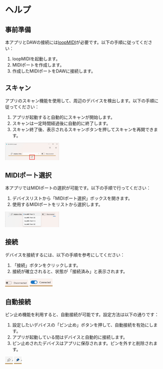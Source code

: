 # ヘルプ

## 事前準備
本アプリとDAWの接続には[loopMIDI](https://www.tobias-erichsen.de/software/loopmidi.html)が必要です。以下の手順に従ってください：
1. loopMIDIを起動します。
2. MIDIポートを作成します。
3. 作成したMIDIポートをDAWに接続します。

## スキャン
アプリのスキャン機能を使用して、周辺のデバイスを検出します。以下の手順に従ってください：
1. アプリが起動すると自動的にスキャンが開始します。
2. スキャンは一定時間経過後に自動的に終了します。
3. スキャン終了後、表示されるスキャンボタンを押してスキャンを再開できます。

<img src="./../../img/スクリーンショット ScanButton.png" width="35%">

## MIDIポート選択
本アプリではMIDIポートの選択が可能です。以下の手順で行ってください：
1. デバイスリストから「MIDIポート選択」ボックスを開きます。
2. 使用するMIDIポートをリストから選択します。

<img src="./../../img/スクリーンショット MIDIPorts.png" width="35%">

## 接続
デバイスを接続するには、以下の手順を参考にしてください：
1. 「接続」ボタンをクリックします。
2. 接続が確立されると、状態が「接続済み」と表示されます。

<img src="./../../img/スクリーンショット Disconnected.png" width="15%">

<img src="./../../img/スクリーンショット Connected.png" width="15%">

## 自動接続
ピン止め機能を利用すると、自動接続が可能です。設定方法は以下の通りです：
1. 設定したいデバイスの「ピン止め」ボタンを押して、自動接続を有効にします。
2. アプリが起動している間はデバイスと自動的に接続します。
3. ピン止めされたデバイスはアプリに保存されます。ピンを外すと削除されます。

<img src="./../../img/スクリーンショット Pin.png" width="5%">

<img src="./../../img/スクリーンショット Pinned.png" width="5%">
